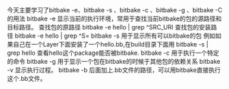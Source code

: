 今天主要学习了bitbake -e、bitbake -s 、bitbake -c 、bitbake -g 、bitbake -C 的用法 bitbake -e 显示当前的执行环境，常用于查找当前bitbake的包的源路径和目标路径。 查找包的原路径 bitbake -e hello | grep ^SRC_URI 查找包的安装路径 bitbake -e hello | grep ^S= bitbake -s 用于显示所有可以bitbake的包 例如如果自己在一个Layer下面安装了一个hello.bb,在build目录下面用 bitbake -s | grep hello 查看hello这个package能否被bitbake. bitbake -c 用于执行一个特定的命令 bitbake -g 用于显示一个包在bitbake的时候于其他包的依赖关系 bitbake -v 显示执行过程。 bitbake -b 后面加上.bb文件的路径，可以用bitbake直接执行这个.bb文件。
